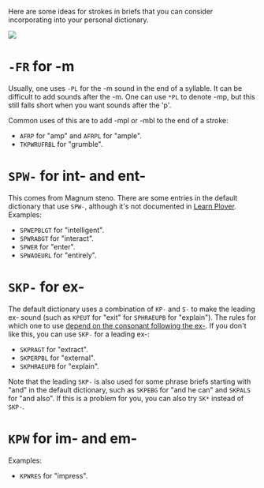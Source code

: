 Here are some ideas for strokes in briefs that you can consider incorporating into your personal dictionary.

<img src="http://qwertysteno.com/Images/steno-keyboard1.gif">

# `-FR` for -m

Usually, one uses `-PL` for the -m sound in the end of a syllable. It can be difficult to add sounds after the -m. One can use `*PL` to denote -mp, but this still falls short when you want sounds after the 'p'.

Common uses of this are to add -mpl or -mbl to the end of a stroke:

* `AFRP` for "amp" and `AFRPL` for "ample".
* `TKPWRUFRBL` for "grumble".

# `SPW-` for int- and ent-

This comes from Magnum steno. There are some entries in the default dictionary that use `SPW-`, although it's not documented in [Learn Plover]. Examples:

  [Learn Plover]: https://sites.google.com/site/ploverdoc/home

* `SPWEPBLGT` for "intelligent".
* `SPWRABGT` for "interact".
* `SPWER` for "enter".
* `SPWAOEURL` for "entirely".

# `SKP-` for ex-

The default dictionary uses a combination of `KP-` and `S-` to make the leading ex- sound (such as `KPEUT` for "exit" for `SPHRAEUPB` for "explain"). The rules for which one to use [depend on the consonant following the ex-](ex-rules). If you don't like this, you can use `SKP-` for a leading ex-:

  [ex-rules]: https://www.dropbox.com/s/fa7fch2eocubrde/Philadelphia%20Clinic.pdf?dl=0

* `SKPRAGT` for "extract".
* `SKPERPBL` for "external".
* `SKPHRAEUPB` for "explain".

Note that the leading `SKP-` is also used for some phrase briefs starting with "and" in the default dictionary, such as `SKPEBG` for "and he can" and `SKPALS` for "and also". If this is a problem for you, you can also try `SK*` instead of `SKP-`.

# `KPW` for im- and em-

Examples:

* `KPWRES` for "impress".